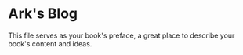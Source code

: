 # Ark's Blog

This file serves as your book's preface, a great place to describe your book's content and ideas.

